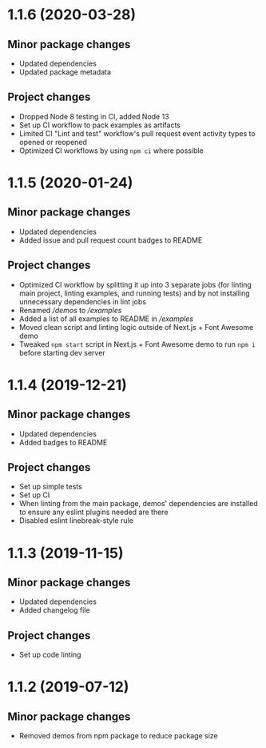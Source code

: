 # 1.1.6 (2020-03-28)

## Minor package changes

- Updated dependencies
- Updated package metadata

## Project changes

- Dropped Node 8 testing in CI, added Node 13
- Set up CI workflow to pack examples as artifacts
- Limited CI "Lint and test" workflow's pull request event activity types to
    opened or reopened
- Optimized CI workflows by using `npm ci` where possible

# 1.1.5 (2020-01-24)

## Minor package changes

- Updated dependencies
- Added issue and pull request count badges to README

## Project changes

- Optimized CI workflow by splitting it up into 3 separate jobs (for linting
    main project, linting examples, and running tests) and by not installing
    unnecessary dependencies in lint jobs
- Renamed */demos* to */examples*
- Added a list of all examples to README in */examples*
- Moved clean script and linting logic outside of Next.js + Font Awesome demo
- Tweaked `npm start` script in Next.js + Font Awesome demo to run `npm i`
    before starting dev server

# 1.1.4 (2019-12-21)

## Minor package changes

- Updated dependencies
- Added badges to README

## Project changes

- Set up simple tests
- Set up CI
- When linting from the main package, demos' dependencies are installed to
    ensure any eslint plugins needed are there
- Disabled eslint linebreak-style rule

# 1.1.3 (2019-11-15)

## Minor package changes

- Updated dependencies
- Added changelog file

## Project changes

- Set up code linting

# 1.1.2 (2019-07-12)

## Minor package changes

- Removed demos from npm package to reduce package size
